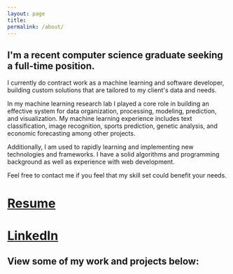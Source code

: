 ```yaml
---
layout: page
title:
permalink: /about/
---
```


## I'm a recent computer science graduate seeking a full-time position.

I currently do contract work as a machine learning and software developer, building custom solutions that are tailored to my client's data and needs. 

In my machine learning research lab I played a core role in building an effective system for data organization, processing, modeling, prediction, and visualization. My machine learning experience includes text classification, image recognition, sports prediction, genetic analysis, and economic forecasting among other projects.

Additionally, I am used to rapidly learning and implementing new technologies and frameworks. I have a solid algorithms and programming background as well as experience with web development.

Feel free to contact me if you feel that my skill set could benefit your needs.

# [Resume](/pdfs/Remington_Resume.pdf)

# [LinkedIn](https://www.linkedin.com/in/remingtonmichael)

## View some of my work and projects below:
